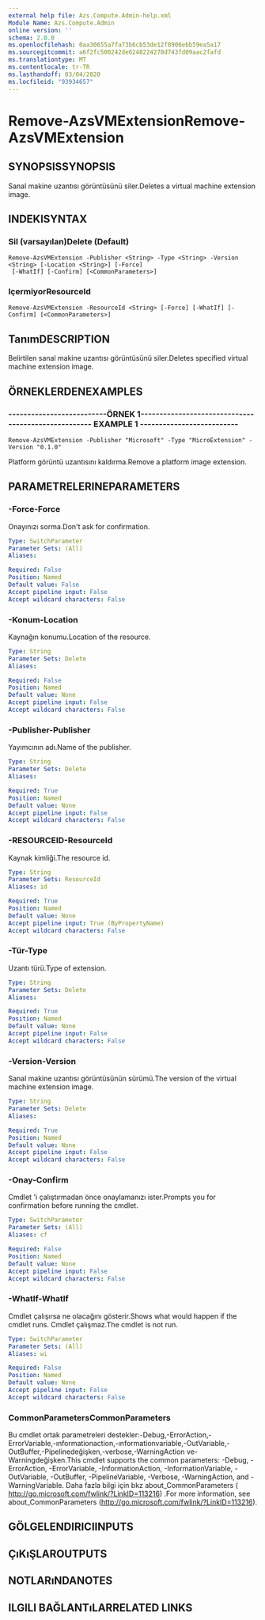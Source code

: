 ```yaml
---
external help file: Azs.Compute.Admin-help.xml
Module Name: Azs.Compute.Admin
online version: ''
schema: 2.0.0
ms.openlocfilehash: 0aa30655a7fa73b6cb53de12f8906ebb59ea5a17
ms.sourcegitcommit: a6f2fc500242de6248224278d743fd09aac2fafd
ms.translationtype: MT
ms.contentlocale: tr-TR
ms.lasthandoff: 03/04/2020
ms.locfileid: "93934657"
---
```

# <span data-ttu-id="c96db-101">Remove-AzsVMExtension</span><span class="sxs-lookup"><span data-stu-id="c96db-101">Remove-AzsVMExtension</span></span>

## <span data-ttu-id="c96db-102">SYNOPSIS</span><span class="sxs-lookup"><span data-stu-id="c96db-102">SYNOPSIS</span></span>
<span data-ttu-id="c96db-103">Sanal makine uzantısı görüntüsünü siler.</span><span class="sxs-lookup"><span data-stu-id="c96db-103">Deletes a virtual machine extension image.</span></span>

## <span data-ttu-id="c96db-104">INDEKI</span><span class="sxs-lookup"><span data-stu-id="c96db-104">SYNTAX</span></span>

### <span data-ttu-id="c96db-105">Sil (varsayılan)</span><span class="sxs-lookup"><span data-stu-id="c96db-105">Delete (Default)</span></span>
```
Remove-AzsVMExtension -Publisher <String> -Type <String> -Version <String> [-Location <String>] [-Force]
 [-WhatIf] [-Confirm] [<CommonParameters>]
```

### <span data-ttu-id="c96db-106">Içermiyor</span><span class="sxs-lookup"><span data-stu-id="c96db-106">ResourceId</span></span>
```
Remove-AzsVMExtension -ResourceId <String> [-Force] [-WhatIf] [-Confirm] [<CommonParameters>]
```

## <span data-ttu-id="c96db-107">Tanım</span><span class="sxs-lookup"><span data-stu-id="c96db-107">DESCRIPTION</span></span>
<span data-ttu-id="c96db-108">Belirtilen sanal makine uzantısı görüntüsünü siler.</span><span class="sxs-lookup"><span data-stu-id="c96db-108">Deletes specified virtual machine extension image.</span></span>

## <span data-ttu-id="c96db-109">ÖRNEKLERDEN</span><span class="sxs-lookup"><span data-stu-id="c96db-109">EXAMPLES</span></span>

### <span data-ttu-id="c96db-110">--------------------------ÖRNEK 1--------------------------</span><span class="sxs-lookup"><span data-stu-id="c96db-110">-------------------------- EXAMPLE 1 --------------------------</span></span>
```
Remove-AzsVMExtension -Publisher "Microsoft" -Type "MicroExtension" -Version "0.1.0"
```

<span data-ttu-id="c96db-111">Platform görüntü uzantısını kaldırma.</span><span class="sxs-lookup"><span data-stu-id="c96db-111">Remove a platform image extension.</span></span>

## <span data-ttu-id="c96db-112">PARAMETRELERINE</span><span class="sxs-lookup"><span data-stu-id="c96db-112">PARAMETERS</span></span>

### <span data-ttu-id="c96db-113">-Force</span><span class="sxs-lookup"><span data-stu-id="c96db-113">-Force</span></span>
<span data-ttu-id="c96db-114">Onayınızı sorma.</span><span class="sxs-lookup"><span data-stu-id="c96db-114">Don't ask for confirmation.</span></span>

```yaml
Type: SwitchParameter
Parameter Sets: (All)
Aliases: 

Required: False
Position: Named
Default value: False
Accept pipeline input: False
Accept wildcard characters: False
```

### <span data-ttu-id="c96db-115">-Konum</span><span class="sxs-lookup"><span data-stu-id="c96db-115">-Location</span></span>
<span data-ttu-id="c96db-116">Kaynağın konumu.</span><span class="sxs-lookup"><span data-stu-id="c96db-116">Location of the resource.</span></span>

```yaml
Type: String
Parameter Sets: Delete
Aliases: 

Required: False
Position: Named
Default value: None
Accept pipeline input: False
Accept wildcard characters: False
```

### <span data-ttu-id="c96db-117">-Publisher</span><span class="sxs-lookup"><span data-stu-id="c96db-117">-Publisher</span></span>
<span data-ttu-id="c96db-118">Yayımcının adı.</span><span class="sxs-lookup"><span data-stu-id="c96db-118">Name of the publisher.</span></span>

```yaml
Type: String
Parameter Sets: Delete
Aliases: 

Required: True
Position: Named
Default value: None
Accept pipeline input: False
Accept wildcard characters: False
```

### <span data-ttu-id="c96db-119">-RESOURCEID</span><span class="sxs-lookup"><span data-stu-id="c96db-119">-ResourceId</span></span>
<span data-ttu-id="c96db-120">Kaynak kimliği.</span><span class="sxs-lookup"><span data-stu-id="c96db-120">The resource id.</span></span>

```yaml
Type: String
Parameter Sets: ResourceId
Aliases: id

Required: True
Position: Named
Default value: None
Accept pipeline input: True (ByPropertyName)
Accept wildcard characters: False
```

### <span data-ttu-id="c96db-121">-Tür</span><span class="sxs-lookup"><span data-stu-id="c96db-121">-Type</span></span>
<span data-ttu-id="c96db-122">Uzantı türü.</span><span class="sxs-lookup"><span data-stu-id="c96db-122">Type of extension.</span></span>

```yaml
Type: String
Parameter Sets: Delete
Aliases: 

Required: True
Position: Named
Default value: None
Accept pipeline input: False
Accept wildcard characters: False
```

### <span data-ttu-id="c96db-123">-Version</span><span class="sxs-lookup"><span data-stu-id="c96db-123">-Version</span></span>
<span data-ttu-id="c96db-124">Sanal makine uzantısı görüntüsünün sürümü.</span><span class="sxs-lookup"><span data-stu-id="c96db-124">The version of the virtual machine extension image.</span></span>

```yaml
Type: String
Parameter Sets: Delete
Aliases: 

Required: True
Position: Named
Default value: None
Accept pipeline input: False
Accept wildcard characters: False
```

### <span data-ttu-id="c96db-125">-Onay</span><span class="sxs-lookup"><span data-stu-id="c96db-125">-Confirm</span></span>
<span data-ttu-id="c96db-126">Cmdlet 'i çalıştırmadan önce onaylamanızı ister.</span><span class="sxs-lookup"><span data-stu-id="c96db-126">Prompts you for confirmation before running the cmdlet.</span></span>

```yaml
Type: SwitchParameter
Parameter Sets: (All)
Aliases: cf

Required: False
Position: Named
Default value: None
Accept pipeline input: False
Accept wildcard characters: False
```

### <span data-ttu-id="c96db-127">-WhatIf</span><span class="sxs-lookup"><span data-stu-id="c96db-127">-WhatIf</span></span>
<span data-ttu-id="c96db-128">Cmdlet çalışırsa ne olacağını gösterir.</span><span class="sxs-lookup"><span data-stu-id="c96db-128">Shows what would happen if the cmdlet runs.</span></span>
<span data-ttu-id="c96db-129">Cmdlet çalışmaz.</span><span class="sxs-lookup"><span data-stu-id="c96db-129">The cmdlet is not run.</span></span>

```yaml
Type: SwitchParameter
Parameter Sets: (All)
Aliases: wi

Required: False
Position: Named
Default value: None
Accept pipeline input: False
Accept wildcard characters: False
```

### <span data-ttu-id="c96db-130">CommonParameters</span><span class="sxs-lookup"><span data-stu-id="c96db-130">CommonParameters</span></span>
<span data-ttu-id="c96db-131">Bu cmdlet ortak parametreleri destekler:-Debug,-ErrorAction,-ErrorVariable,-ınformationaction,-ınformationvariable,-OutVariable,-OutBuffer,-Pipelinedeğişken,-verbose,-WarningAction ve-Warningdeğişken.</span><span class="sxs-lookup"><span data-stu-id="c96db-131">This cmdlet supports the common parameters: -Debug, -ErrorAction, -ErrorVariable, -InformationAction, -InformationVariable, -OutVariable, -OutBuffer, -PipelineVariable, -Verbose, -WarningAction, and -WarningVariable.</span></span> <span data-ttu-id="c96db-132">Daha fazla bilgi için bkz about_CommonParameters ( http://go.microsoft.com/fwlink/?LinkID=113216) .</span><span class="sxs-lookup"><span data-stu-id="c96db-132">For more information, see about_CommonParameters (http://go.microsoft.com/fwlink/?LinkID=113216).</span></span>

## <span data-ttu-id="c96db-133">GÖLGELENDIRICI</span><span class="sxs-lookup"><span data-stu-id="c96db-133">INPUTS</span></span>

## <span data-ttu-id="c96db-134">ÇıKıŞLAR</span><span class="sxs-lookup"><span data-stu-id="c96db-134">OUTPUTS</span></span>

## <span data-ttu-id="c96db-135">NOTLARıNDA</span><span class="sxs-lookup"><span data-stu-id="c96db-135">NOTES</span></span>

## <span data-ttu-id="c96db-136">ILGILI BAĞLANTıLAR</span><span class="sxs-lookup"><span data-stu-id="c96db-136">RELATED LINKS</span></span>

